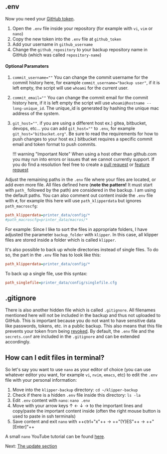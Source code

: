 ## .env
Now you need your [GitHub token](installation.md#create-github-token).

1. Open the `.env` file inside your repository (for example with `vi`, `vim` or `nano`)
2. Copy the new token into the `.env` file at `github_token`
3. Add your username in `github_username`
4. Change the `github_repository` to your backup repository name in GitHub (which was called `repository-name`)
#### Optional Paramaters
1. `commit_username=""` You can change the commit username for the commit history here, for example `commit_username="backup user"`, if it is left empty, the script will use `whoami` for the current user.
2. `commit_email=""` You can change the commit email for the commit history here, if it is left empty the script will use `whoami@hostname --long-unique_id`. The unique_id is generated by hashing the unique mac address of the system.
3. `git_host=""`. if you are using a different host ex.) gitea, bitbucket, devops, etc... you can add `git_host=""` to `.env`, for example `git_host="bitbucket.org"`. Be sure to read the requirements for how to push changes to your host ex.) bitbucket requires a specific commit email and token format to push commits.  
    
    !!! warning "Important Note"
        When using a host other than github.com you may run into errors or issues that we cannot currently support. If you do find a resolution feel free to create a [pull request](https://github.com/Staubgeborener/klipper-backup/pulls) or [feature request](https://github.com/Staubgeborener/klipper-backup/issues)  

Adjust the remaining paths in the `.env` file where your files are located, or add even more file. All files defined here (**note the pattern!** It must start with `path_` followed by the path) are considered in the backup. I am using the default paths. You can also comment out content inside the `.env` file with `#`, for example this here will use `path_klipperdata` but ignores `path_macroscfg`:
```ini
path_klipperdata=printer_data/config/*
#path_macroscfg=printer_data/macros/*
```

For example: Since I like to sort the files in appropriate folders, I have adjusted the parameter `backup_folder` with `klipper`. In this case, all klipper files are stored inside a folder which is called `klipper`.

It's also possible to back up whole directories instead of single files. To do so, the part in the `.env` file has to look like this:
```ini
path_klipperdata=printer_data/config/*
```

To back up a single file, use this syntax:
```ini
path_singlefile=printer_data/config/singlefile.cfg
```

## .gitignore
There is also another hidden file which is called `.gitignore`. All filenames mentioned here will not be included in the backup and thus not uploaded to GitHub. This is important because you do not want to have sensitive data like passwords, tokens, etc. in a public backup. This also means that this file prevents your token from being [revoked](https://docs.github.com/en/authentication/keeping-your-account-and-data-secure/token-expiration-and-revocation#token-revoked-when-pushed-to-a-public-repository-or-public-gist).
By default, the `.env` file and the `secrets.conf` are included in the `.gitignore` and can be extended accordingly.

## How can I edit files in terminal?

So let's say you want to use `nano` as your editor of choice (you can use whatever editor you want, for example `vi`, `nvim`, `emacs`, etc) to edit the `.env` file with your personal information:

1. Move into the `klipper-backup` directory: `cd ~/klipper-backup`
2. Check if there is a hidden `.env` file inside this directory: `ls -la`
3. Edit `.env` content with `nano`: `nano .env`
4. Move with your arrow keys ↑ ← ↓ → to the important lines and copy/paste the important content inside (often the right mouse button is used to paste in ssh terminals)
5. Save content and exit `nano` with ++ctrl+"x"++ -> ++"(Y)ES"++ -> ++"[Enter]"++

A small `nano` YouTube tutorial can be found [here](https://youtu.be/mE2YghYpBBE?t=57).

Next: [The update section](updating.md)
